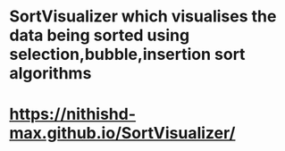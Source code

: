 # SortVisualizer which visualises the data being sorted using selection,bubble,insertion sort algorithms
# https://nithishd-max.github.io/SortVisualizer/
